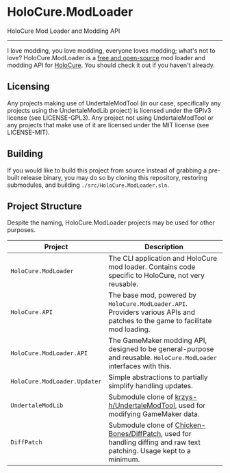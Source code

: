 # HoloCure.ModLoader

HoloCure Mod Loader and Modding API

---

I love modding, you love modding, everyone loves modding; what's not to love? HoloCure.ModLoader is a [free and open-source](https://en.wikipedia.org/wiki/Free_and_open-source_software) mod loader and modding API for [HoloCure](https://kay-yu.itch.io/holocure). You should check it out if you haven't already.

## Licensing

Any projects making use of UndertaleModTool (in our case, specifically any projects using the UndertaleModLib project) is licensed under the GPlv3 license (see LICENSE-GPL3). Any project not using UndertaleModTool or any projects that make use of it are licensed under the MIT license (see LICENSE-MIT).

## Building

If you would like to build this project from source instead of grabbing a pre-built release binary, you may do so by cloning this repository, restoring submodules, and building `./src/HoloCure.ModLoader.sln`.

## Project Structure

Despite the naming, HoloCure.ModLoader projects may be used for other purposes.

| Project | Description |
|---------|-------------|
| `HoloCure.ModLoader` | The CLI application and HoloCure mod loader. Contains code specific to HoloCure, not very reusable. |
| `HoloCure.API` | The base mod, powered by `HoloCure.ModLoader.API`. Providers various APIs and patches to the game to facilitate mod loading. |
| `HoloCure.ModLoader.API` | The GameMaker modding API, designed to be general-purpose and reusable. `HoloCure.ModLoader` interfaces with this. |
| `HoloCure.ModLoader.Updater` | Simple abstractions to partially simplify handling updates. |
| `UndertaleModLib` | Submodule clone of [krzys-h/UndertaleModTool](https://github.com/krzys-h/UndertaleModTool/tree/master), used for modifying GameMaker data. |
| `DiffPatch` | Submodule clone of [Chicken-Bones/DiffPatch](https://github.com/Chicken-Bones/DiffPatch/tree/master), used for handling diffing and raw text patching. Usage kept to a minimum. |
